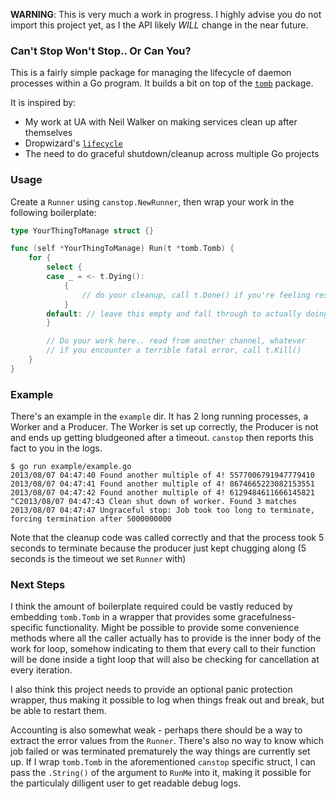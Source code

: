 **WARNING**: This is very much a work in progress. I highly advise you do not
import this project yet, as I the API likely _WILL_ change in the near future.

### Can't Stop Won't Stop.. Or Can You?

This is a fairly simple package for managing the lifecycle of daemon processes
within a Go program. It builds a bit on top of the [`tomb`](http://launchpad.net/tomb) package.

It is inspired by:

* My work at UA with Neil Walker on making services clean up after themselves
* Dropwizard's [`lifecycle`](https://github.com/codahale/dropwizard/tree/master/dropwizard-lifecycle/src/main/java/com/codahale/dropwizard/lifecycle)
* The need to do graceful shutdown/cleanup across multiple Go projects

### Usage

Create a `Runner` using `canstop.NewRunner`, then wrap your work in the
following boilerplate:

```go
type YourThingToManage struct {}

func (self *YourThingToManage) Run(t *tomb.Tomb) {
	for {
		select {
		case _ = <- t.Dying():
			{
				// do your cleanup, call t.Done() if you're feeling responsible
			}
		default: // leave this empty and fall through to actually doing work
		}

		// Do your work here.. read from another channel, whatever
		// if you encounter a terrible fatal error, call t.Kill()
	}
}
```

### Example

There's an example in the `example` dir. It has 2 long running processes, a
Worker and a Producer. The Worker is set up correctly, the Producer is not and
ends up getting bludgeoned after a timeout. `canstop` then reports this fact to
you in the logs.

```
$ go run example/example.go
2013/08/07 04:47:40 Found another multiple of 4! 5577006791947779410
2013/08/07 04:47:41 Found another multiple of 4! 8674665223082153551
2013/08/07 04:47:42 Found another multiple of 4! 6129484611666145821
^C2013/08/07 04:47:43 Clean shut down of worker. Found 3 matches
2013/08/07 04:47:47 Ungraceful stop: Job took too long to terminate, forcing termination after 5000000000
```

Note that the cleanup code was called correctly and that the process took 5
seconds to terminate because the producer just kept chugging along (5 seconds is
the timeout we set `Runner` with)

### Next Steps

I think the amount of boilerplate required could be vastly reduced by embedding
`tomb.Tomb` in a wrapper that provides some gracefulness-specific functionality.
Might be possible to provide some convenience methods where all the caller
actually has to provide is the inner body of the work for loop, somehow
indicating to them that every call to their function will be done inside a tight
loop that will also be checking for cancellation at every iteration.

I also think this project needs to provide an optional panic protection wrapper, thus
making it possible to log when things freak out and break, but be able to
restart them.

Accounting is also somewhat weak - perhaps there should be a way to extract the
error values from the `Runner`. There's also no way to know which job failed or
was terminated prematurely the way things are currently set up. If I wrap
`tomb.Tomb` in the aforementioned `canstop` specific struct, I can pass the
`.String()` of the argument to `RunMe` into it, making it possible for the
particulaly dilligent user to get readable debug logs.
